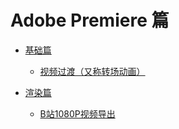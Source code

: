 # Adobe Premiere 篇

* [基础篇](基础篇/README.md)
  + [视频过渡（又称转场动画）](基础篇/视频过渡/README.md)

* [渲染篇](渲染篇/README.md)
  + [B站1080P视频导出](渲染篇/B站1080P视频导出.md)
